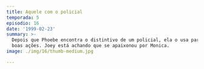 ```yaml
---
title: Aquele com o policial
temporada: 5
episodio: 16
date: '1999-02-23'
summary: >-
  Depois que Phoebe encontra o distintivo de um policial, ela o usa para fazer
  boas ações. Joey está achando que se apaixonou por Monica.
image: ./img/16/thumb-medium.jpg

---
```


